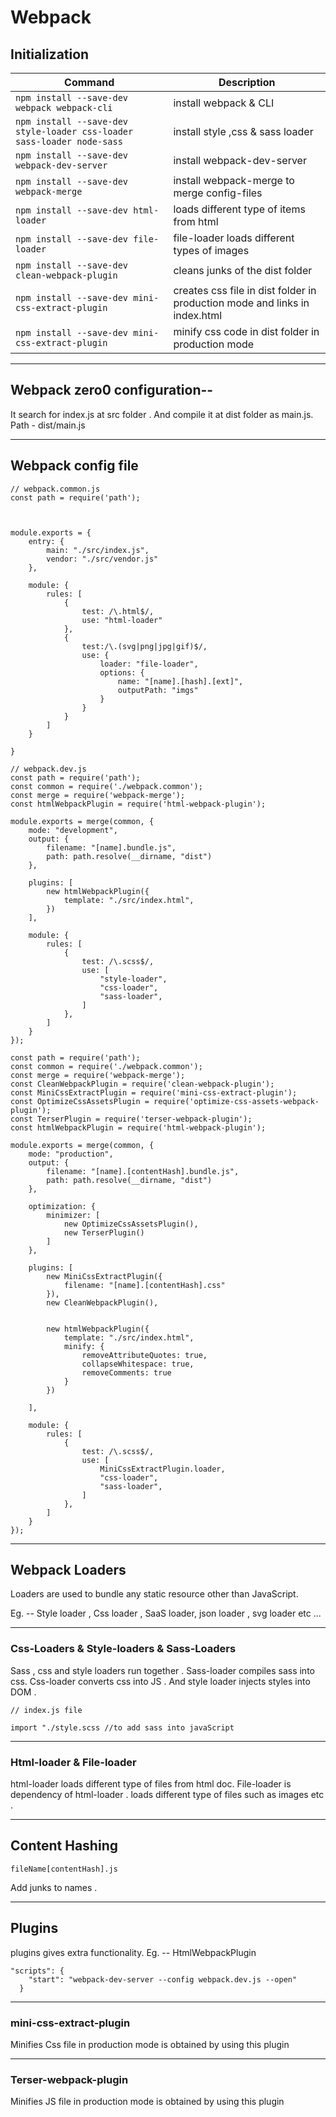 # Webpack  


## Initialization 
| Command | Description |
| ------- | ----------- |
| `npm install --save-dev webpack webpack-cli` |install webpack & CLI|
| `npm install --save-dev style-loader css-loader sass-loader node-sass` |install style ,css & sass loader|
| `npm install --save-dev webpack-dev-server` |install webpack-dev-server|
| `npm install --save-dev webpack-merge` |install webpack-merge to merge config-files|
| `npm install --save-dev html-loader` |loads different type of items from html|
| `npm install --save-dev file-loader` |file-loader loads different types of images|
| `npm install --save-dev clean-webpack-plugin` |cleans junks of the dist folder|
| `npm install --save-dev mini-css-extract-plugin` |creates css file in dist folder in production mode and links in index.html|
| `npm install --save-dev mini-css-extract-plugin` |minify css code in dist folder in production mode|


-----------------------------------------
## Webpack zero0 configuration--
It search for index.js at src folder . And compile it at dist folder as main.js. Path - dist/main.js

-----------------------------------------

## Webpack config file
```
// webpack.common.js
const path = require('path');



module.exports = {
    entry: {
        main: "./src/index.js",
        vendor: "./src/vendor.js"
    },

    module: {
        rules: [
            {
                test: /\.html$/,
                use: "html-loader"
            },
            {
                test:/\.(svg|png|jpg|gif)$/,
                use: {
                    loader: "file-loader",
                    options: {
                        name: "[name].[hash].[ext]",
                        outputPath: "imgs"
                    }
                }
            }
        ]
    }

}
```
```
// webpack.dev.js
const path = require('path');
const common = require('./webpack.common');
const merge = require('webpack-merge');
const htmlWebpackPlugin = require('html-webpack-plugin');

module.exports = merge(common, {
    mode: "development",
    output: {
        filename: "[name].bundle.js",
        path: path.resolve(__dirname, "dist")
    },

    plugins: [
        new htmlWebpackPlugin({
            template: "./src/index.html",
        })
    ],

    module: {
        rules: [
            {
                test: /\.scss$/,
                use: [
                    "style-loader",
                    "css-loader",
                    "sass-loader",
                ]
            },
        ]
    }
});
```
```
const path = require('path');
const common = require('./webpack.common');
const merge = require('webpack-merge');
const CleanWebpackPlugin = require('clean-webpack-plugin');
const MiniCssExtractPlugin = require('mini-css-extract-plugin');
const OptimizeCssAssetsPlugin = require('optimize-css-assets-webpack-plugin');
const TerserPlugin = require('terser-webpack-plugin');
const htmlWebpackPlugin = require('html-webpack-plugin');

module.exports = merge(common, {
    mode: "production",
    output: {
        filename: "[name].[contentHash].bundle.js",
        path: path.resolve(__dirname, "dist")
    },

    optimization: {
        minimizer: [
            new OptimizeCssAssetsPlugin(),
            new TerserPlugin()
        ]
    },

    plugins: [
        new MiniCssExtractPlugin({
            filename: "[name].[contentHash].css"
        }),
        new CleanWebpackPlugin(),

       
        new htmlWebpackPlugin({
            template: "./src/index.html",
            minify: {
                removeAttributeQuotes: true,
                collapseWhitespace: true,
                removeComments: true
            }
        })
    
    ],

    module: {
        rules: [
            {
                test: /\.scss$/,
                use: [
                    MiniCssExtractPlugin.loader,
                    "css-loader",
                    "sass-loader",
                ]
            },
        ]
    }
});
```

-----------------------------------------

## Webpack Loaders
Loaders are used to bundle any static resource other than JavaScript.

Eg. -- Style loader , Css loader , SaaS loader, json loader , svg loader etc ...

_________________________________________
### Css-Loaders & Style-loaders & Sass-Loaders
Sass , css and style loaders run together . Sass-loader compiles sass into css. Css-loader converts css into JS . And style loader injects styles into DOM .
```
// index.js file

import "./style.scss //to add sass into javaScript
```
-------------------------------------------

### Html-loader & File-loader
html-loader loads different type of files from html doc.
File-loader is dependency of html-loader . loads different type of files such as images etc . 

--------------

## Content Hashing
```
fileName[contentHash].js
```
Add junks to names .

--------

## Plugins
plugins gives extra functionality. Eg. -- HtmlWebpackPlugin
```
"scripts": {
    "start": "webpack-dev-server --config webpack.dev.js --open"
  }
```

----------------------------
### mini-css-extract-plugin
Minifies Css file in production mode is obtained by using this plugin

--------------------------
### Terser-webpack-plugin
Minifies JS file in production mode is obtained by using this plugin






